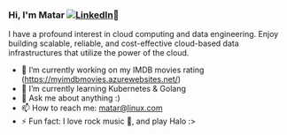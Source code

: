 ### Hi, I'm Matar [![LinkedIn](https://img.shields.io/badge/LinkedIn--_.svg?style=social&logo=linkedin)][linkedin]👋
[linkedin]:https://www.linkedin.com/in/mataralhawiti
<!--
**mataralhawiti/mataralhawiti** is a ✨ _special_ ✨ repository because its `README.md` (this file) appears on your GitHub profile.

Here are some ideas to get you started:

- 🔭 I’m currently working on ...
- 🌱 I’m currently learning ...
- 👯 I’m looking to collaborate on ...
- 🤔 I’m looking for help with ...
- 💬 Ask me about ...
- 📫 How to reach me: ...
- 😄 Pronouns: ...
- ⚡ Fun fact: ...
-->
I have a profound interest in cloud computing and data engineering. Enjoy building scalable, reliable, and cost-effective cloud-based data infrastructures that utilize the power of the cloud.

- 🔭 I’m currently working on my IMDB movies rating (https://myimdbmovies.azurewebsites.net/)
- 🌱 I’m currently learning Kubernetes & Golang
- 💬 Ask me about anything :)
- 📫 How to reach me: matar@linux.com
- ⚡ Fun fact: I love rock music :guitar:, and play Halo :>
